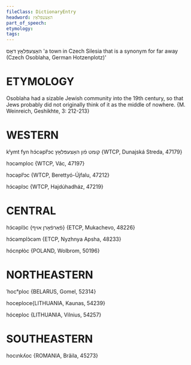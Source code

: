 ```yaml
---
fileClass: DictionaryEntry
headword: האָצעפּלאָץ
part_of_speech: 
etymology: 
tags: 
---
```

האָצעפּלאָץ
דאָס
'a town in Czech Silesia that is a synonym for far away (Czech Osoblaha, German Hotzenplotz)'

ETYMOLOGY
===========
Osoblaha had a sizable Jewish community into the 19th century, so that Jews probably did not originally think of it as the middle of nowhere. {M. Weinreich, Geshikhte, 3: 212-213}

WESTERN
========

kʲymt fyn hɔ́cəplʲɔc קומט פֿון האָצעפּלאָץ {WTCP, Dunajská Streda, 47179}

hɔcəmploc {WTCP, Vác, 47197}

hɔcəplʲɔc {WTCP, Berettyó-Újfalu, 47212}

hɔ́cəplɔc {WTCP, Hajdúhadház, 47219}

CENTRAL
========

hɔ́cəplɔ̀c {פֿאַרפֿאָרן אויף} {ETCP, Mukachevo, 48226}

hɔ́cəmplɔ̀cəm {ETCP, Nyzhnya Apsha, 48233}

hócnpɫòc {POLAND, Wolbrom, 50196}

NORTHEASTERN
==============

ˈhocᵉploc  {BELARUS, Gomel, 52314}

hoceploce{LITHUANIA, Kaunas, 54239}

hóceploc {LITHUANIA, Vilnius, 54257}

SOUTHEASTERN
==============

hocɩnkʎoc {ROMANIA, Brăila, 45273}